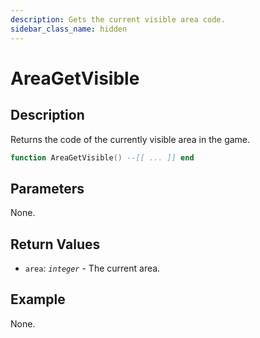 ```yaml
---
description: Gets the current visible area code.
sidebar_class_name: hidden
---
```


# AreaGetVisible

## Description

Returns the code of the currently visible area in the game.

```lua
function AreaGetVisible() --[[ ... ]] end
```

## Parameters

None.

## Return Values

- `area`: _`integer`_ - The current area.

## Example

None.

